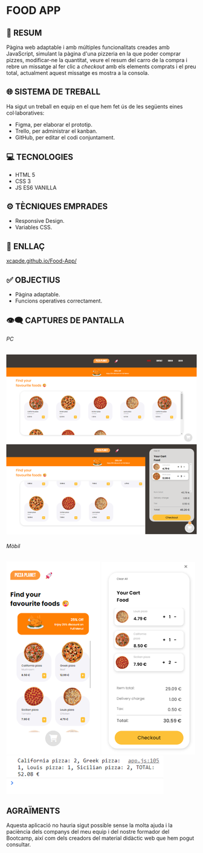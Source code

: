 # FOOD APP

## 📜 RESUM

Pàgina web adaptable i amb múltiples funcionalitats creades amb JavaScript, simulant la pàgina d'una pizzeria en la que poder comprar pizzes, modificar-ne la quantitat, veure el resum del carro de la compra i rebre un missatge al fer clic a *checkout* amb els elements comprats i el preu total, actualment aquest missatge es mostra a la consola. 

## 🌐 SISTEMA DE TREBALL
Ha sigut un treball en equip en el que hem fet ús de les següents eines col·laboratives:
- Figma, per elaborar el prototip.
- Trello, per administrar el kanban.
- GitHub, per editar el codi conjuntament.

## 💻 TECNOLOGIES
- HTML 5
- CSS 3
- JS ES6  VANILLA

## ⚙️ TÈCNIQUES EMPRADES
- Responsive Design.
- Variables CSS.

## 🔗 ENLLAÇ
[xcapde.github.io/Food-App/ ](https://xcapde.github.io/Food-App/ "xcapde.github.io/Food-App/")

## ✅ OBJECTIUS

- Pàgina adaptable.
- Funcions operatives correctament.

## 👁️‍🗨️ CAPTURES DE PANTALLA

###### PC
![PC main](/images/Screenshot%20pc%201.png "PC main")
![PC shopping](/images/Screenshot%20pc%202.png "PC shopping")

###### Mòbil
![Mobile main](/images/Screenshot%20mobile%201.png "Mobile main")
![Mobile shopping](/images/Screenshot%20mobile%202.png "Mobile shopping")
![Checkout](/images/Missatge.png "Checkout")


## AGRAÏMENTS
Aquesta aplicació no hauria sigut possible sense la molta ajuda i la paciència dels companys del meu equip i del nostre formador del Bootcamp, així com dels creadors del material didàctic web que hem pogut consultar.